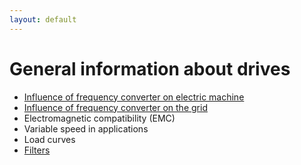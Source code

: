 ```yaml
---
layout: default
---
```


# General information about drives

* [Influence of frequency converter on electric machine](FCinfluence.html)
* [Influence of frequency converter on the grid](FCinfluenceGrid.html)
* Electromagnetic compatibility (EMC)
* Variable speed in applications
* Load curves
* [Filters](help/equipment/frequency-converters/Filters.html)
